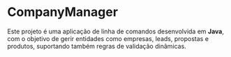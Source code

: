 # CompanyManager
Este projeto é uma aplicação de linha de comandos desenvolvida em **Java**, com o objetivo de gerir entidades como empresas, leads, propostas e produtos, suportando também regras de validação dinâmicas.
